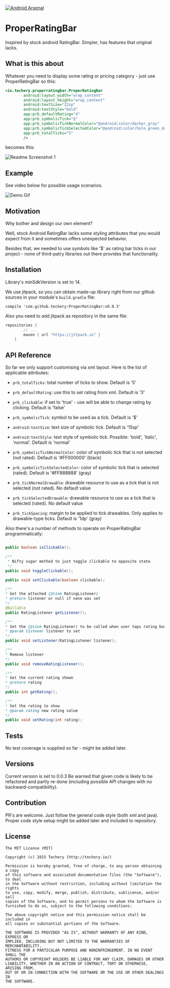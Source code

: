 [![Android Arsenal](https://img.shields.io/badge/Android%20Arsenal-ProperRatingBar-green.svg?style=flat)](http://android-arsenal.com/details/1/2669)

# ProperRatingBar
Inspired by stock android RatingBar. Simpler, has features that original lacks.

## What is this about
Whatever you need to display some rating or pricing category - just use ProperRatingBar so this:
```xml
<io.techery.properratingbar.ProperRatingBar
        android:layout_width="wrap_content"
        android:layout_height="wrap_content"
        android:textSize="22sp"
        android:textStyle="bold"
        app:prb_defaultRating="4"
        app:prb_symbolicTick="$"
        app:prb_symbolicTickNormalColor="@android:color/darker_gray"
        app:prb_symbolicTickSelectedColor="@android:color/holo_green_dark"
        app:prb_totalTicks="5"
        />
```

becomes this:

![Readme Screenshot 1](https://raw.githubusercontent.com/techery/ProperRatingBar/master/readme_imgs/readme1.png)

## Example
See video below for possible usage scenarios.

![Demo Gif](https://raw.githubusercontent.com/techery/ProperRatingBar/master/readme_imgs/ProperRatingBar_v001_demo.gif)


## Motivation
Why bother and design our own element?

Well, stock Android RatingBar lacks some styling attributes that you would expect from it and sometimes offers unexpected behavior.

Besides that, we needed to use symbols like '$' as rating bar ticks in our project - none of third-patry libraries out there provides that functionality.

## Installation

Library's minSdkVersion is set to 14.

We use jitpack, so you can obtain made-up library right from our github sources in your module's `build.gradle` file:

`compile 'com.github.techery:ProperRatingBar:v0.0.3'`

Also you need to add jitpack as repository in the same file:
```groovy
repositories {
        // ...
        maven { url "https://jitpack.io" }
    }
```

## API Reference
So far we only support customising via xml layout.
Here is the list of applicable attributes:
+ ``prb_totalTicks``: total number of ticks to show. Default is '5'
+ ``prb_defaultRating``: use this to set rating from xml. Default is '3'
+ ``prb_clickable``: if set to 'true' - use will be able to change rating by clicking. Default is 'false'

+ ``prb_symbolicTick``: symbol to be used as a tick. Default is '$'
+ ``android:textSize``: text size of symbolic tick. Default is '15sp'
+ ``android:textStyle``: text style of symbolic tick. Possible: 'bold', 'italic', 'normal'. Default is 'normal'
+ ``prb_symbolicTickNormalColor``: color of symbolic tick that is not selected (not rated). Default is '#FF000000' (black)
+ ``prb_symbolicTickSelectedColor``: color of symbolic tick that is selected (rated). Default is '#FF888888' (gray)

+ ``prb_tickNormalDrawable``: drawable resource to use as a tick that is not selected (not rated). No default value
+ ``prb_tickSelectedDrawable``: drawable resource to use as a tick that is selected (rated). No default value
+ ``prb_tickSpacing``: margin to be applied to tick drawables. Only applies to drawable-type ticks. Default is '1dp' (gray)

Also there's a number of methods to operate on ProperRatingBar programmatically:
```java

public boolean isClickable();

/**
 * Nifty sugar method to just toggle clickable to opposite state.
 */
public void toggleClickable();

public void setClickable(boolean clickable);

/**
* Get the attached {@link RatingListener}
* @return listener or null if none was set
*/
@Nullable
public RatingListener getListener();

/**
* Set the {@link RatingListener} to be called when user taps rating bar's ticks
* @param listener listener to set
*/
public void setListener(RatingListener listener);

/**
* Remove listener
*/
public void removeRatingListener();

/**
* Get the current rating shown
* @return rating
*/
public int getRating();

/**
* Set the rating to show
* @param rating new rating value
*/
public void setRating(int rating);
```

## Tests

No test coverage is supplied so far - might be added later.

## Versions

Current version is set to 0.0.3
Be warned that given code is likely to be refactored and partly re-done (including possible API changes with no backward-compatibility).

## Contribution

PR's are welcome. Just follow the general code style (both xml and java). Proper code style setup might be added later and included to repository.

## License

    The MIT License (MIT)

    Copyright (c) 2015 Techery (http://techery.io/)

    Permission is hereby granted, free of charge, to any person obtaining a copy
    of this software and associated documentation files (the "Software"), to deal
    in the Software without restriction, including without limitation the rights
    to use, copy, modify, merge, publish, distribute, sublicense, and/or sell
    copies of the Software, and to permit persons to whom the Software is
    furnished to do so, subject to the following conditions:

    The above copyright notice and this permission notice shall be included in
    all copies or substantial portions of the Software.

    THE SOFTWARE IS PROVIDED "AS IS", WITHOUT WARRANTY OF ANY KIND, EXPRESS OR
    IMPLIED, INCLUDING BUT NOT LIMITED TO THE WARRANTIES OF MERCHANTABILITY,
    FITNESS FOR A PARTICULAR PURPOSE AND NONINFRINGEMENT. IN NO EVENT SHALL THE
    AUTHORS OR COPYRIGHT HOLDERS BE LIABLE FOR ANY CLAIM, DAMAGES OR OTHER
    LIABILITY, WHETHER IN AN ACTION OF CONTRACT, TORT OR OTHERWISE, ARISING FROM,
    OUT OF OR IN CONNECTION WITH THE SOFTWARE OR THE USE OR OTHER DEALINGS IN
    THE SOFTWARE.
